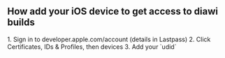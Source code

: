 ## How add your iOS device to get access to diawi builds

1\. Sign in to developer.apple.com/account (details in Lastpass) 2.
Click Certificates, IDs & Profiles, then devices 3. Add your \`udid\`